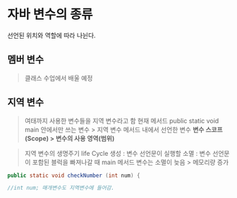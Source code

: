 # 자바 변수의 종류
선언된 위치와 역할에 따라 나뉜다. 
## 멤버 변수
> 클래스 수업에서 배울 예정

## 지역 변수 
> 여태까지 사용한 변수들을 지역 변수라고 함 
> 현재 메서드 public static void main 안에서만 쓰는 변수 > 지역 변수
>  메서드 내에서 선언한 변수 
>**변수 스코프(Scope) > 변수의 사용 영역(범위)**

> 지역 변수의 생명주기 life Cycle
> 생성 : 변수 선언문이 실행할 
> 소멸 : 변수 선언문이 포함된 블럭을 빠져나갈 때
> main 메서드 변수는 소멸이 늦음 > 메모리량 증가 

```java
public static void checkNumber (int num) {

//int num; 매개변수도 지역변수에 들어감.
```

